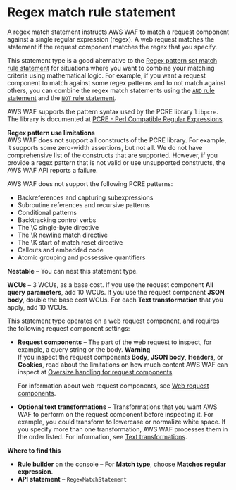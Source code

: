 # Regex match rule statement<a name="waf-rule-statement-type-regex-match"></a>

A regex match statement instructs AWS WAF to match a request component against a single regular expression \(regex\)\. A web request matches the statement if the request component matches the regex that you specify\. 

This statement type is a good alternative to the [Regex pattern set match rule statement](waf-rule-statement-type-regex-pattern-set-match.md) for situations where you want to combine your matching criteria using mathematical logic\. For example, if you want a request component to match against some regex patterns and to not match against others, you can combine the regex match statements using the [`AND` rule statement](waf-rule-statement-type-and.md) and the [`NOT` rule statement](waf-rule-statement-type-not.md)\. 

AWS WAF supports the pattern syntax used by the PCRE library `libpcre`\. The library is documented at [PCRE \- Perl Compatible Regular Expressions](http://www.pcre.org/)\. 

**Regex pattern use limitations**  
AWS WAF does not support all constructs of the PCRE library\. For example, it supports some zero\-width assertions, but not all\. We do not have comprehensive list of the constructs that are supported\. However, if you provide a regex pattern that is not valid or use unsupported constructs, the AWS WAF API reports a failure\. 

AWS WAF does not support the following PCRE patterns: 
+ Backreferences and capturing subexpressions
+ Subroutine references and recursive patterns
+ Conditional patterns
+ Backtracking control verbs
+ The \\C single\-byte directive
+ The \\R newline match directive
+ The \\K start of match reset directive
+ Callouts and embedded code
+ Atomic grouping and possessive quantifiers

**Nestable** – You can nest this statement type\. 

**WCUs** – 3 WCUs, as a base cost\. If you use the request component **All query parameters**, add 10 WCUs\. If you use the request component **JSON body**, double the base cost WCUs\. For each **Text transformation** that you apply, add 10 WCUs\.

This statement type operates on a web request component, and requires the following request component settings: 
+ **Request components** – The part of the web request to inspect, for example, a query string or the body\.
**Warning**  
If you inspect the request components **Body**, **JSON body**, **Headers**, or **Cookies**, read about the limitations on how much content AWS WAF can inspect at [Oversize handling for request components](waf-rule-statement-oversize-handling.md)\.

  For information about web request components, see [Web request components](waf-rule-statement-fields.md)\.
+ **Optional text transformations** – Transformations that you want AWS WAF to perform on the request component before inspecting it\. For example, you could transform to lowercase or normalize white space\. If you specify more than one transformation, AWS WAF processes them in the order listed\. For information, see [Text transformations](waf-rule-statement-transformation.md)\.

**Where to find this**
+ **Rule builder** on the console – For **Match type**, choose **Matches regular expression**\.
+ **API statement** – `RegexMatchStatement`